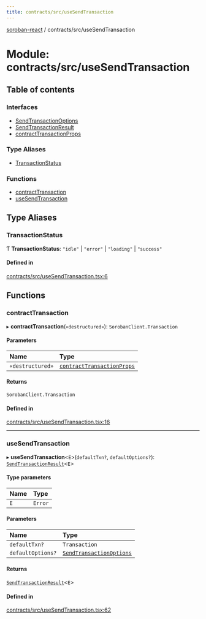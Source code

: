 ```yaml
---
title: contracts/src/useSendTransaction
---
```

[soroban-react](../README.md) / contracts/src/useSendTransaction

# Module: contracts/src/useSendTransaction

## Table of contents

### Interfaces

- [SendTransactionOptions](../interfaces/contracts_src_useSendTransaction.SendTransactionOptions.md)
- [SendTransactionResult](../interfaces/contracts_src_useSendTransaction.SendTransactionResult.md)
- [contractTransactionProps](../interfaces/contracts_src_useSendTransaction.contractTransactionProps.md)

### Type Aliases

- [TransactionStatus](contracts_src_useSendTransaction.md#transactionstatus)

### Functions

- [contractTransaction](contracts_src_useSendTransaction.md#contracttransaction)
- [useSendTransaction](contracts_src_useSendTransaction.md#usesendtransaction)

## Type Aliases

### TransactionStatus

Ƭ **TransactionStatus**: ``"idle"`` \| ``"error"`` \| ``"loading"`` \| ``"success"``

#### Defined in

[contracts/src/useSendTransaction.tsx:6](https://github.com/esteblock/soroban-react/blob/041a6c6/packages/contracts/src/useSendTransaction.tsx#L6)

## Functions

### contractTransaction

▸ **contractTransaction**(`«destructured»`): `SorobanClient.Transaction`

#### Parameters

| Name | Type |
| :------ | :------ |
| `«destructured»` | [`contractTransactionProps`](../interfaces/contracts_src_useSendTransaction.contractTransactionProps.md) |

#### Returns

`SorobanClient.Transaction`

#### Defined in

[contracts/src/useSendTransaction.tsx:16](https://github.com/esteblock/soroban-react/blob/041a6c6/packages/contracts/src/useSendTransaction.tsx#L16)

___

### useSendTransaction

▸ **useSendTransaction**<`E`\>(`defaultTxn?`, `defaultOptions?`): [`SendTransactionResult`](../interfaces/contracts_src_useSendTransaction.SendTransactionResult.md)<`E`\>

#### Type parameters

| Name | Type |
| :------ | :------ |
| `E` | `Error` |

#### Parameters

| Name | Type |
| :------ | :------ |
| `defaultTxn?` | `Transaction` |
| `defaultOptions?` | [`SendTransactionOptions`](../interfaces/contracts_src_useSendTransaction.SendTransactionOptions.md) |

#### Returns

[`SendTransactionResult`](../interfaces/contracts_src_useSendTransaction.SendTransactionResult.md)<`E`\>

#### Defined in

[contracts/src/useSendTransaction.tsx:62](https://github.com/esteblock/soroban-react/blob/041a6c6/packages/contracts/src/useSendTransaction.tsx#L62)
